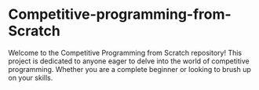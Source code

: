 # Competitive-programming-from-Scratch
Welcome to the Competitive Programming from Scratch repository! This project is dedicated to anyone eager to delve into the world of competitive programming. Whether you are a complete beginner or looking to brush up on your skills.
